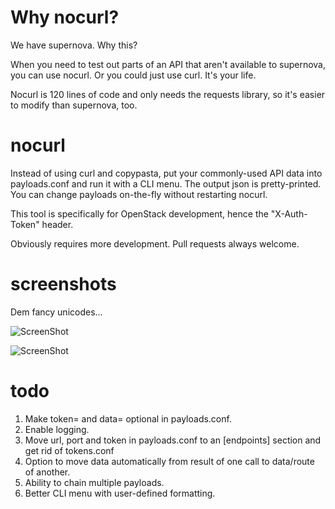 Why nocurl?
==========
We have supernova. Why this?

When you need to test out parts of an API that aren't available to
supernova, you can use nocurl. Or you could just use curl. It's your life.

Nocurl is 120 lines of code and only needs the requests library,
so it's easier to modify than supernova, too.

nocurl
============
Instead of using curl and copypasta, put your commonly-used API data into
payloads.conf and run it with a CLI menu. The output json is pretty-printed.
You can change payloads on-the-fly without restarting nocurl.

This tool is specifically for OpenStack development, hence the "X-Auth-Token"
header. 

Obviously requires more development. Pull requests always welcome.

screenshots
===========
Dem fancy unicodes...

![ScreenShot](http://i.imgur.com/lt2FfFP.png)




![ScreenShot](http://i.imgur.com/9K2DKOM.png)

todo
====

1. Make token= and data= optional in payloads.conf.
2. Enable logging.
3. Move url, port and token in payloads.conf to an [endpoints] section and get rid of tokens.conf
4. Option to move data automatically from result of one call to data/route of another.
5. Ability to chain multiple payloads.
6. Better CLI menu with user-defined formatting.

